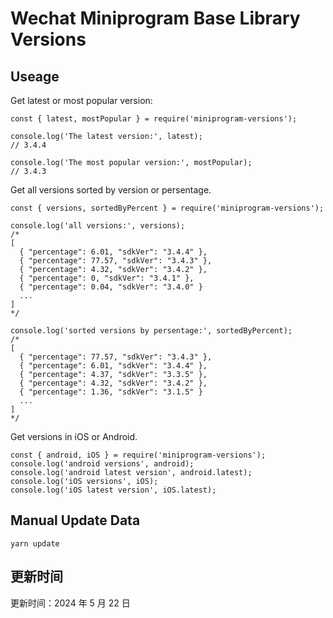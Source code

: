 
# Wechat Miniprogram Base Library Versions

## Useage

Get latest or most popular version:

```;
const { latest, mostPopular } = require('miniprogram-versions');

console.log('The latest version:', latest);
// 3.4.4

console.log('The most popular version:', mostPopular);
// 3.4.3

```

Get all versions sorted by version or persentage.

```
const { versions, sortedByPercent } = require('miniprogram-versions');

console.log('all versions:', versions);
/*
[
  { "percentage": 6.01, "sdkVer": "3.4.4" },
  { "percentage": 77.57, "sdkVer": "3.4.3" },
  { "percentage": 4.32, "sdkVer": "3.4.2" },
  { "percentage": 0, "sdkVer": "3.4.1" },
  { "percentage": 0.04, "sdkVer": "3.4.0" }
  ...
]
*/

console.log('sorted versions by persentage:', sortedByPercent);
/*
[
  { "percentage": 77.57, "sdkVer": "3.4.3" },
  { "percentage": 6.01, "sdkVer": "3.4.4" },
  { "percentage": 4.37, "sdkVer": "3.3.5" },
  { "percentage": 4.32, "sdkVer": "3.4.2" },
  { "percentage": 1.36, "sdkVer": "3.1.5" }
  ...
]
*/
```

Get versions in iOS or Android.

```
const { android, iOS } = require('miniprogram-versions');
console.log('android versions', android);
console.log('android latest version', android.latest);
console.log('iOS versions', iOS);
console.log('iOS latest version', iOS.latest);
```

## Manual Update Data

```
yarn update
```

## 更新时间

更新时间：2024 年 5 月 22 日

